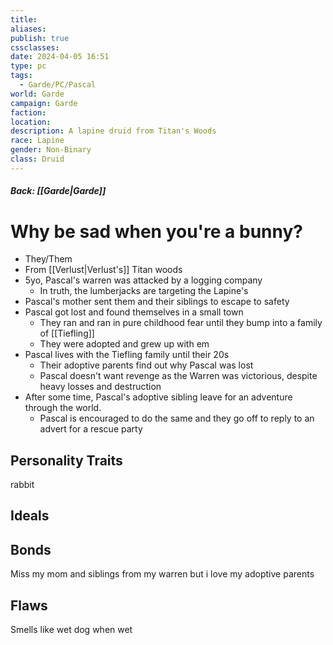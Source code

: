 ```yaml
---
title: 
aliases: 
publish: true
cssclasses: 
date: 2024-04-05 16:51
type: pc
tags:
  - Garde/PC/Pascal
world: Garde
campaign: Garde
faction: 
location: 
description: A lapine druid from Titan's Woods
race: Lapine
gender: Non-Binary
class: Druid
---
```

##### Back: [[Garde|Garde]]
# Why be sad when you're a bunny?

- They/Them
- From [[Verlust|Verlust's]] Titan woods
- 5yo, Pascal's warren was attacked by a logging company
	- In truth, the lumberjacks are targeting the Lapine's
- Pascal's mother sent them and their siblings to escape to safety
- Pascal got lost and found themselves in a small town 
	- They ran and ran in pure childhood fear until they bump into a family of [[Tiefling]]
	- They were adopted and grew up with em
- Pascal lives with the Tiefling family until their 20s
	- Their adoptive parents find out why Pascal was lost
	- Pascal doesn't want revenge as the Warren was victorious, despite heavy losses and destruction
- After some time, Pascal's adoptive sibling leave for an adventure through the world.
	- Pascal is encouraged to do the same and they go off to reply to an advert for a rescue party

## Personality Traits
rabbit
## Ideals

## Bonds
Miss my mom and siblings from my warren but i love my adoptive parents
## Flaws
Smells like wet dog when wet
